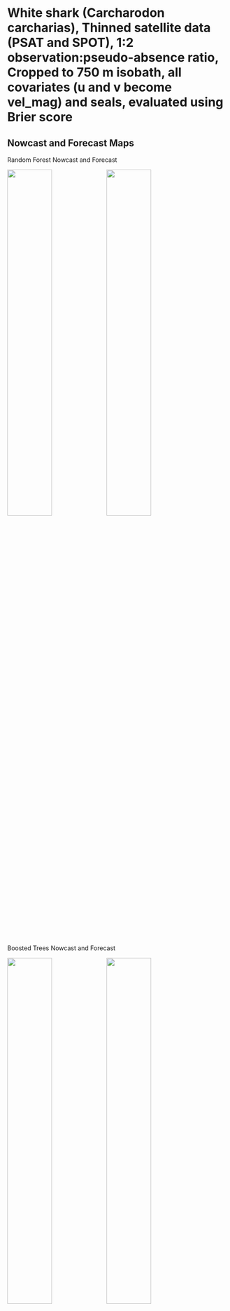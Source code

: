 White shark (Carcharodon carcharias), Thinned satellite data (PSAT and
SPOT), 1:2 observation:pseudo-absence ratio, Cropped to 750 m isobath,
all covariates (u and v become vel_mag) and seals, evaluated using Brier
score
================

## Nowcast and Forecast Maps

Random Forest Nowcast and Forecast

<img src="../tidy_reports/versions/c21/100540/c21.100540.01_12_rf_compiled_casts.png" width="45%" /><img src="../tidy_reports/versions/c21/100544/c21.100544.01_12_rf_compiled_casts.png" width="45%" />

Boosted Trees Nowcast and Forecast

<img src="../tidy_reports/versions/c21/100540/c21.100540.01_12_bt_compiled_casts.png" width="45%" /><img src="../tidy_reports/versions/c21/100544/c21.100544.01_12_bt_compiled_casts.png" width="45%" />

Maxnet Trees Nowcast and Forecast

<img src="../tidy_reports/versions/c21/100540/c21.100540.01_12_maxent_compiled_casts.png" width="45%" /><img src="../tidy_reports/versions/c21/100544/c21.100544.01_12_maxent_compiled_casts.png" width="45%" />

GAM Nowcast and Forecast

<img src="../tidy_reports/versions/c21/100540/c21.100540.01_12_gam_compiled_casts.png" width="45%" /><img src="../tidy_reports/versions/c21/100544/c21.100544.01_12_gam_compiled_casts.png" width="45%" />

GLM Nowcast and Forecast

<img src="../tidy_reports/versions/c21/100540/c21.100540.01_12_glm_compiled_casts.png" width="45%" /><img src="../tidy_reports/versions/c21/100544/c21.100544.01_12_glm_compiled_casts.png" width="45%" />

## Metrics

| model_type |  accuracy | boyce_cont |   roc_auc |   tss_max | brier_class |
|:-----------|----------:|-----------:|----------:|----------:|------------:|
| rf         | 0.9500675 |  0.9680688 | 0.9939187 | 0.9535303 |          NA |
| bt         | 0.7165992 |  0.9812331 | 0.8185114 | 0.4968483 |          NA |
| maxnet     | 0.6801619 |  0.9728906 | 0.8157258 | 0.4728028 |          NA |
| gam        |        NA |         NA |        NA |        NA |   0.1656186 |
| glm        |        NA |         NA |        NA |        NA |   0.1806012 |

Metrics by model type

## Variable Importance

![](/mnt/ecocast/projects/koliveira/subprojects/carcharodon/workflows/tidy_md/versions/m21/10054/m21.10054_tidy_compiled_files/figure-gfm/variable%20importance-1.png)<!-- -->
